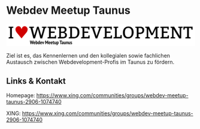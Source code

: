 # Webdev Meetup Taunus
![Webdev Meetup Taunus](./webdevtaunus.logo.png)

Ziel ist es, das Kennenlernen und den kollegialen sowie fachlichen Austausch zwischen
Webdevelopment-Profis im Taunus zu fördern.


## Links &amp; Kontakt

Homepage: <https://www.xing.com/communities/groups/webdev-meetup-taunus-2906-1074740>






XING: <https://www.xing.com/communities/groups/webdev-meetup-taunus-2906-1074740>





